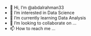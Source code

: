 - 👋 Hi, I’m @abdalrahman33
- 👀 I’m interested in Data Science
- 🌱 I’m currently learning Data Analysis
- 💞️ I’m looking to collaborate on ...
- 📫 How to reach me ...

<!---
abdalrahman33/abdalrahman33 is a ✨ special ✨ repository because its `README.md` (this file) appears on your GitHub profile.
You can click the Preview link to take a look at your changes.
--->
